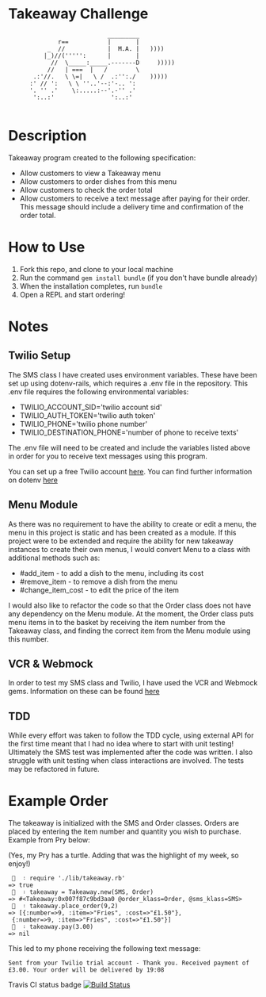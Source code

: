 Takeaway Challenge
==================
```
                            _________
              r==           |       |
           _  //            |  M.A. |   ))))
          |_)//(''''':      |       |
            //  \_____:_____.-------D     )))))
           //   | ===  |   /        \
       .:'//.   \ \=|   \ /  .:'':./    )))))
      :' // ':   \ \ ''..'--:'-.. ':
      '. '' .'    \:.....:--'.-'' .'
       ':..:'                ':..:'
 
 ```

Description
===========
Takeaway program created to the following specification:
* Allow customers to view a Takeaway menu
* Allow customers to order dishes from this menu
* Allow customers to check the order total
* Allow customers to receive a text message after paying for their order. This message should include a delivery time and confirmation of the order total.

How to Use
==========
1. Fork this repo, and clone to your local machine
2. Run the command `gem install bundle` (if you don't have bundle already)
3. When the installation completes, run `bundle`
4. Open a REPL and start ordering!

Notes
=====
Twilio Setup
------------
The SMS class I have created uses environment variables. These have been set up using dotenv-rails, which requires a .env file in the repository. This .env file requires the following environmental variables:
* TWILIO_ACCOUNT_SID='twilio account sid'
* TWILIO_AUTH_TOKEN='twilio auth token'
* TWILIO_PHONE='twilio phone number'
* TWILIO_DESTINATION_PHONE='number of phone to receive texts'

The .env file will need to be created and include the variables listed above in order for you to receive text messages using this program.

You can set up a free Twilio account [here](https://www.twilio.com/).
You can find further information on dotenv [here](https://www.twilio.com/blog/2015/02/managing-development-environment-variables-across-multiple-ruby-applications.html)

Menu Module
-----------
As there was no requirement to have the ability to create or edit a menu, the menu in this project is static and has been created as a module. If this project were to be extended and require the ability for new takeaway instances to create their own menus, I would convert Menu to a class with additional methods such as:
* #add_item - to add a dish to the menu, including its cost
* #remove_item - to remove a dish from the menu
* #change_item_cost - to edit the price of the item

I would also like to refactor the code so that the Order class does not have any dependency on the Menu module. At the moment, the Order class puts menu items in to the basket by receiving the item number from the Takeaway class, and finding the correct item from the Menu module using this number.

VCR & Webmock
-------------
In order to test my SMS class and Twilio, I have used the VCR and Webmock gems. Information on these can be found [here](https://github.com/makersacademy/course/blob/master/pills/levels_of_stubbing.md)

TDD
---
While every effort was taken to follow the TDD cycle, using external API for the first time meant that I had no idea where to start with unit testing! Ultimately the SMS test was implemented after the code was written. I also struggle with unit testing when class interactions are involved. The tests may be refactored in future.

Example Order
=============
The takeaway is initialized with the SMS and Order classes. Orders are placed by entering the item number and quantity you wish to purchase. Example from Pry below:

(Yes, my Pry has a turtle. Adding that was the highlight of my week, so enjoy!)
```
 🐢  ᛬ require './lib/takeaway.rb'
=> true
 🐢  ᛬ takeaway = Takeaway.new(SMS, Order)
=> #<Takeaway:0x007f87c9bd3aa0 @order_klass=Order, @sms_klass=SMS>
 🐢  ᛬ takeaway.place_order(9,2)
=> [{:number=>9, :item=>"Fries", :cost=>"£1.50"},
 {:number=>9, :item=>"Fries", :cost=>"£1.50"}]
 🐢  ᛬ takeaway.pay(3.00)
=> nil
```

This led to my phone receiving the following text message:
```
Sent from your Twilio trial account - Thank you. Received payment of £3.00. Your order will be delivered by 19:08
```

Travis CI status badge [![Build Status](https://travis-ci.org/kwilson541/takeaway_challenge.svg?branch=master)](https://travis-ci.org/kwilson541/takeaway_challenge)